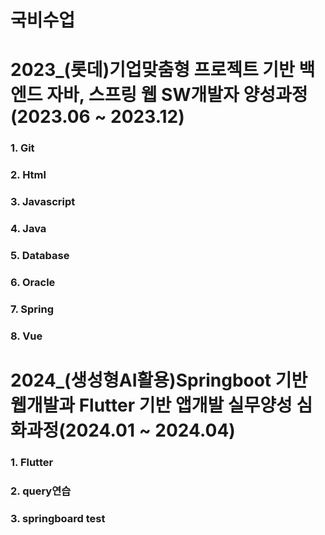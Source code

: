 # 국비수업
# 2023_(롯데)기업맞춤형 프로젝트 기반 백엔드 자바, 스프링 웹 SW개발자 양성과정(2023.06 ~ 2023.12)
### 1. Git
### 2. Html
### 3. Javascript
### 4. Java
### 5. Database
### 6. Oracle
### 7. Spring
### 8. Vue
# 2024_(생성형AI활용)Springboot 기반 웹개발과 Flutter 기반 앱개발 실무양성 심화과정(2024.01 ~ 2024.04)
### 1. Flutter
### 2. query연습
### 3. springboard test
